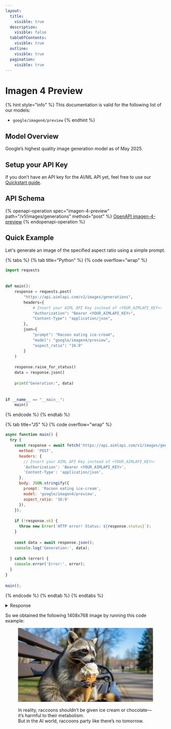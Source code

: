 ```yaml
---
layout:
  title:
    visible: true
  description:
    visible: false
  tableOfContents:
    visible: true
  outline:
    visible: true
  pagination:
    visible: true
---
```


# Imagen 4 Preview

{% hint style="info" %}
This documentation is valid for the following list of our models:

* `google/imagen4/preview`
{% endhint %}

## Model Overview <a href="#model-overview" id="model-overview"></a>

Google’s highest quality image generation model as of May 2025.

## Setup your API Key <a href="#setup-your-api-key" id="setup-your-api-key"></a>

If you don’t have an API key for the AI/ML API yet, feel free to use our [Quickstart guide](https://docs.aimlapi.com/quickstart/setting-up).

## API Schema

{% openapi-operation spec="imagen-4-preview" path="/v1/images/generations" method="post" %}
[OpenAPI imagen-4-preview](https://raw.githubusercontent.com/aimlapi/api-docs/refs/heads/main/docs/api-references/image-models/Google/imagen-4-preview.json)
{% endopenapi-operation %}

## Quick Example

Let's generate an image of the specified aspect ratio using a simple prompt.

{% tabs %}
{% tab title="Python" %}
{% code overflow="wrap" %}
```python
import requests


def main():
    response = requests.post(
        "https://api.aimlapi.com/v1/images/generations",
        headers={
            # Insert your AIML API Key instead of <YOUR_AIMLAPI_KEY>:
            "Authorization": "Bearer <YOUR_AIMLAPI_KEY>",
            "Content-Type": "application/json",
        },
        json={
            "prompt": "Racoon eating ice-cream",
            "model": "google/imagen4/preview",
            "aspect_ratio": "16:9"
        }
    )

    response.raise_for_status()
    data = response.json()

    print("Generation:", data)


if __name__ == "__main__":
    main()
```
{% endcode %}
{% endtab %}

{% tab title="JS" %}
{% code overflow="wrap" %}
```javascript
async function main() {
  try {
    const response = await fetch('https://api.aimlapi.com/v1/images/generations', {
      method: 'POST',
      headers: {
        // Insert your AIML API Key instead of <YOUR_AIMLAPI_KEY>:
        'Authorization': 'Bearer <YOUR_AIMLAPI_KEY>',
        'Content-Type': 'application/json',
      },
      body: JSON.stringify({
        prompt: 'Racoon eating ice-cream',
        model: 'google/imagen4/preview',
        aspect_ratio: '16:9'
      }),
    });

    if (!response.ok) {
      throw new Error(`HTTP error! Status: ${response.status}`);
    }

    const data = await response.json();
    console.log('Generation:', data);

  } catch (error) {
    console.error('Error:', error);
  }
}

main();
```
{% endcode %}
{% endtab %}
{% endtabs %}

<details>

<summary>Response</summary>

{% code overflow="wrap" %}
```json5
Generation: {'images': [{'url': 'https://cdn.aimlapi.com/eagle/files/penguin/4ZNAvdmVu4PNSrRxSAb3X_output.png', 'content_type': 'image/png', 'file_name': 'output.png', 'file_size': 1697349}], 'seed': 595549216}
```
{% endcode %}

</details>

So we obtained the following 1408x768 image by running this code example:

<figure><img src="../../../.gitbook/assets/4ZNAvdmVu4PNSrRxSAb3X_output.png" alt=""><figcaption><p>In reality, raccoons shouldn’t be given ice cream or chocolate—it’s harmful to their metabolism. <br>But in the AI world, raccoons party like there’s no tomorrow.</p></figcaption></figure>
